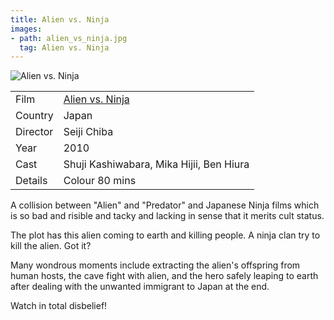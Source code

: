 ```yaml
---
title: Alien vs. Ninja
images:
- path: alien_vs_ninja.jpg
  tag: Alien vs. Ninja
---
```

![Alien vs. Ninja](alien_vs_ninja.jpg)

| | |
|-|-|
Film|[Alien vs. Ninja](https://www.imdb.com/title/tt1592503/)
Country|Japan
Director|Seiji Chiba
Year|2010
Cast|Shuji Kashiwabara, Mika Hijii, Ben Hiura
Details|Colour 80 mins

A collision between "Alien" and "Predator" and
Japanese Ninja films which is
so bad and risible and tacky and lacking in sense that it merits
cult status.

The plot has this alien coming to earth and killing people.
A ninja clan try to kill the alien. Got it?

Many wondrous moments include extracting the alien's offspring
from human hosts, the cave fight with alien, and the hero
safely leaping to earth after dealing with the unwanted
immigrant to Japan at the end.

Watch in total disbelief!
